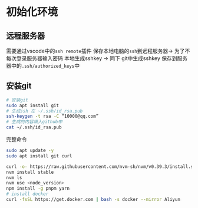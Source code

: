 # 初始化环境

## 远程服务器

需要通过vscode中的`ssh remote`插件
保存本地电脑的`ssh`到远程服务器-> 为了不每次登录服务器输入密码
本地生成sshkey -> 同下 git中生成sshkey
保存到服务器中的`.ssh/authorized_keys`中

## 安装git

```bash
# 安装git
sudo apt install git
# 生成ssh 在 ~/.ssh/id_rsa.pub
ssh-keygen -t rsa -C “10000@qq.com”
# 生成的内容填入github中
cat ~/.ssh/id_rsa.pub
```


完整命令

```bash
sudo apt update -y
sudo apt install git curl

curl -o- https://raw.githubusercontent.com/nvm-sh/nvm/v0.39.3/install.sh | bash
nvm install stable
nvm ls
nvm use <node_version>
npm install -g pnpm yarn
# install docker
curl -fsSL https://get.docker.com | bash -s docker --mirror Aliyun
```